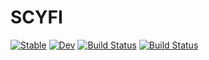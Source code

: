 # SCYFI

[![Stable](https://img.shields.io/badge/docs-stable-blue.svg)](https://Lukas.eisenmann@zi-mannheim.de.github.io/SCYFI.jl/stable/)
[![Dev](https://img.shields.io/badge/docs-dev-blue.svg)](https://Lukas.eisenmann@zi-mannheim.de.github.io/SCYFI.jl/dev/)
[![Build Status](https://github.com/Lukas.eisenmann@zi-mannheim.de/SCYFI.jl/actions/workflows/CI.yml/badge.svg?branch=main)](https://github.com/Lukas.eisenmann@zi-mannheim.de/SCYFI.jl/actions/workflows/CI.yml?query=branch%3Amain)
[![Build Status](https://travis-ci.com/Lukas.eisenmann@zi-mannheim.de/SCYFI.jl.svg?branch=main)](https://travis-ci.com/Lukas.eisenmann@zi-mannheim.de/SCYFI.jl)
